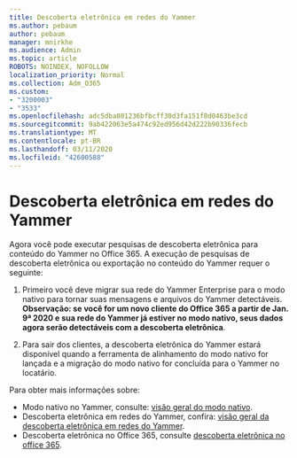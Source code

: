 ```yaml
---
title: Descoberta eletrônica em redes do Yammer
ms.author: pebaum
author: pebaum
manager: mnirkhe
ms.audience: Admin
ms.topic: article
ROBOTS: NOINDEX, NOFOLLOW
localization_priority: Normal
ms.collection: Adm_O365
ms.custom:
- "3200003"
- "3533"
ms.openlocfilehash: adc5dba801236bfbcff30d3fa151f8d0463be3cd
ms.sourcegitcommit: 9ab422063e5a474c92ed956d42d222b90336fecb
ms.translationtype: MT
ms.contentlocale: pt-BR
ms.lasthandoff: 03/11/2020
ms.locfileid: "42600588"
---
```

# <a name="ediscovery-in-yammer-networks"></a>Descoberta eletrônica em redes do Yammer

Agora você pode executar pesquisas de descoberta eletrônica para conteúdo do Yammer no Office 365.  A execução de pesquisas de descoberta eletrônica ou exportação no conteúdo do Yammer requer o seguinte:

1. Primeiro você deve migrar sua rede do Yammer Enterprise para o modo nativo para tornar suas mensagens e arquivos do Yammer detectáveis. **Observação: se você for um novo cliente do Office 365 a partir de Jan. 9ª 2020 e sua rede do Yammer já estiver no modo nativo, seus dados agora serão detectáveis com a descoberta eletrônica**.

2. Para sair dos clientes, a descoberta eletrônica do Yammer estará disponível quando a ferramenta de alinhamento do modo nativo for lançada e a migração do modo nativo for concluída para o Yammer no locatário.

Para obter mais informações sobre:

- Modo nativo no Yammer, consulte: [visão geral do modo nativo](https://docs.microsoft.com/yammer/configure-your-yammer-network/overview-native-mode).
- Descoberta eletrônica em redes do Yammer, confira: [visão geral da descoberta eletrônica em redes do Yammer](https://docs.microsoft.com/yammer/manage-security-and-compliance/overview-of-ediscovery).
- Descoberta eletrônica no Office 365, consulte [descoberta eletrônica no office 365](https://docs.microsoft.com/microsoft-365/compliance/ediscovery).
